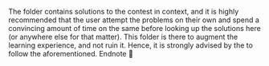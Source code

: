 The folder contains solutions to the contest in context, and it is highly recommended that the user attempt the problems on their own and spend a convincing amount of time on the 
same before looking up the solutions here (or anywhere else for that matter). This folder is there to augment the learning experience, and not ruin it. Hence, it is strongly 
advised by the to follow the aforementioned. Endnote 🙂
